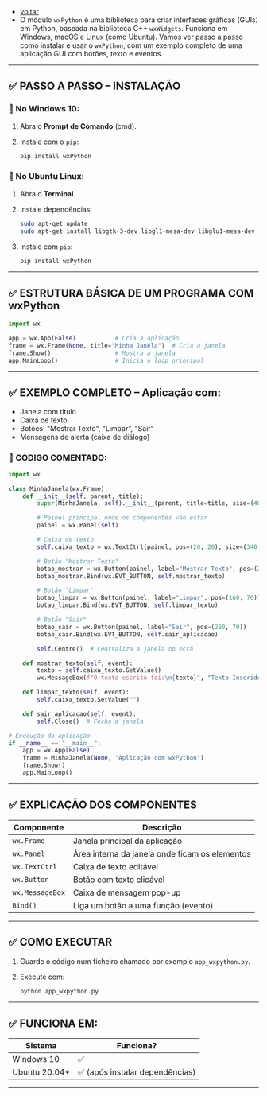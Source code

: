 - [voltar](https://github.com/0joseDark/modules/blob/main/README.md)
- O módulo `wxPython` é uma biblioteca para criar interfaces gráficas (GUIs) em Python, baseada na biblioteca C++ `wxWidgets`. Funciona em Windows, macOS e Linux (como Ubuntu). Vamos ver passo a passo como instalar e usar o `wxPython`, com um exemplo completo de uma aplicação GUI com botões, texto e eventos.

---

## ✅ PASSO A PASSO – INSTALAÇÃO

### 🔹 No **Windows 10**:

1. Abra o **Prompt de Comando** (cmd).
2. Instale com o `pip`:

   ```bash
   pip install wxPython
   ```

### 🔹 No **Ubuntu Linux**:

1. Abra o **Terminal**.
2. Instale dependências:

   ```bash
   sudo apt-get update
   sudo apt-get install libgtk-3-dev libgl1-mesa-dev libglu1-mesa-dev
   ```
3. Instale com `pip`:

   ```bash
   pip install wxPython
   ```

---

## ✅ ESTRUTURA BÁSICA DE UM PROGRAMA COM wxPython

```python
import wx

app = wx.App(False)           # Cria a aplicação
frame = wx.Frame(None, title="Minha Janela")  # Cria a janela
frame.Show()                  # Mostra a janela
app.MainLoop()                # Inicia o loop principal
```

---

## ✅ EXEMPLO COMPLETO – Aplicação com:

* Janela com título
* Caixa de texto
* Botões: "Mostrar Texto", "Limpar", "Sair"
* Mensagens de alerta (caixa de diálogo)

### 🔽 CÓDIGO COMENTADO:

```python
import wx

class MinhaJanela(wx.Frame):
    def __init__(self, parent, title):
        super(MinhaJanela, self).__init__(parent, title=title, size=(400, 300))

        # Painel principal onde os componentes vão estar
        painel = wx.Panel(self)

        # Caixa de texto
        self.caixa_texto = wx.TextCtrl(painel, pos=(20, 20), size=(340, 30))

        # Botão "Mostrar Texto"
        botao_mostrar = wx.Button(painel, label="Mostrar Texto", pos=(20, 70))
        botao_mostrar.Bind(wx.EVT_BUTTON, self.mostrar_texto)

        # Botão "Limpar"
        botao_limpar = wx.Button(painel, label="Limpar", pos=(160, 70))
        botao_limpar.Bind(wx.EVT_BUTTON, self.limpar_texto)

        # Botão "Sair"
        botao_sair = wx.Button(painel, label="Sair", pos=(280, 70))
        botao_sair.Bind(wx.EVT_BUTTON, self.sair_aplicacao)

        self.Centre()  # Centraliza a janela no ecrã

    def mostrar_texto(self, event):
        texto = self.caixa_texto.GetValue()
        wx.MessageBox(f"O texto escrito foi:\n{texto}", "Texto Inserido", wx.OK | wx.ICON_INFORMATION)

    def limpar_texto(self, event):
        self.caixa_texto.SetValue("")

    def sair_aplicacao(self, event):
        self.Close()  # Fecha a janela

# Execução da aplicação
if __name__ == "__main__":
    app = wx.App(False)
    frame = MinhaJanela(None, "Aplicação com wxPython")
    frame.Show()
    app.MainLoop()
```

---

## ✅ EXPLICAÇÃO DOS COMPONENTES

| Componente      | Descrição                                      |
| --------------- | ---------------------------------------------- |
| `wx.Frame`      | Janela principal da aplicação                  |
| `wx.Panel`      | Área interna da janela onde ficam os elementos |
| `wx.TextCtrl`   | Caixa de texto editável                        |
| `wx.Button`     | Botão com texto clicável                       |
| `wx.MessageBox` | Caixa de mensagem pop-up                       |
| `Bind()`        | Liga um botão a uma função (evento)            |

---

## ✅ COMO EXECUTAR

1. Guarde o código num ficheiro chamado por exemplo `app_wxpython.py`.
2. Execute com:

   ```bash
   python app_wxpython.py
   ```

---

## ✅ FUNCIONA EM:

| Sistema       | Funciona?                      |
| ------------- | ------------------------------ |
| Windows 10    | ✅                              |
| Ubuntu 20.04+ | ✅ (após instalar dependências) |

---
